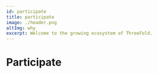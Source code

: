 ```yaml
---
id: participate
title: participate
image: ./header.png
altImg: why
excerpt: Welcome to the growing ecosystem of ThreeFold.
---
```


# Participate
